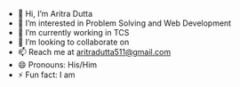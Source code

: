 - 👋 Hi, I’m Aritra Dutta
- 👀 I’m interested in Problem Solving and Web Development 
- 🌱 I’m currently working in TCS 
- 💞️ I’m looking to collaborate on 
- 📫 Reach me at aritradutta511@gmail.com 
- 😄 Pronouns: His/Him
- ⚡ Fun fact: I am 

<!---
Aritradutta2002/Aritradutta2002 is a ✨ special ✨ repository because its `README.md` (this file) appears on your GitHub profile.
You can click the Preview link to take a look at your changes.
--->
